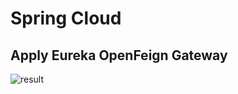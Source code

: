 # Spring Cloud
## Apply Eureka OpenFeign Gateway

![result]("https://raw.githubusercontent.com/niuniu268/SpringCloud/master/images/Screenshot1.png")